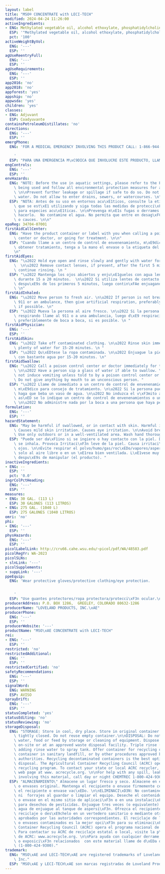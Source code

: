 ```yaml
---
layout: label
title: "MSO® CONCENTRATE with LECI-TECH"
modified: 2024-04-24 11:26:00
activeIngredients:
- ENG: Methylated vegetable oil, alcohol ethoxylate, phosphatidylcholine
  ESP: '"Methylated vegetable oil, alcohol ethoxylate, phosphatidylcholine"'
  pct: '100'
activeWeightByVol:
  ENG: '---'
  ESP: ''
agUseReentryFull:
  ENG: '---'
  ESP: ''
agUseRequirements:
  ENG: '---'
  ESP: ''
app2016: 'no'
app2018: 'no'
appforest: 'yes'
appship: 'no'
appwsda: 'yes'
children: 'yes'
classes:
- ENG: Adjuvant
  ESP: Coadyuvante
containsPetroleumDistillates: 'no'
directions:
  ENG: '---'
  ESP: ''
emergPhone:
  ENG: 'FOR A MEDICAL EMERGENCY INVOLVING THIS PRODUCT CALL: 1-866-944-8565.

    '
  ESP: "PARA UNA EMERGENCIA M\xC9DICA QUE INVOLUCRE ESTE PRODUCTO, LLAME AL: 1-866-944-8565.\n"
engControls:
  ENG: '---'
  ESP: ''
envHazards:
  ENG: "NOTE: Before the use in aquatic settings, please refer to the Pesticide label\
    \ being used and follow all environmental protection measures for aquatic species.\
    \ \n\nPrevent further leakage or spillage if safe to do so. Do not contaminate\
    \ water. Do not allow to enter drains, sewers, or watercourses. \n"
  ESP: "NOTA: Antes de su uso en entornos acu\xE1ticos, consulte la etiqueta del pesticida\
    \ que se est\xE1 utilizando y siga todas las medidas de protecci\xF3n ambiental\
    \ para especies acu\xE1ticas. \n\nPrevenga m\xE1s fugas o derrames si es seguro\
    \ hacerlo.  No contamine el agua. No permita que entre en desag\xFCes, alcantarillas\
    \ o cauces. \n\n"
epaReg: 34704-07001
firstAidCallCenter:
  ENG: "Have the product container or label with you when calling a poison control\
    \ center or doctor, or going for treatment. \n\n"
  ESP: "Cuando llame a un centro de control de envenenamiento, m\xE9dico o intente\
    \ obtener tratamiento, tenga a la mano el envase o la etiqueta del producto. \n\
    \n"
firstAidEyes:
  ENG: "\u2022 Hold eye open and rinse slowly and gently with water for 15-20 minutes.\
    \  \n\u2022 Remove contact lenses, if present, after the first 5 minutes, then\
    \ continue rinsing. \n "
  ESP: "\u2022 Mantenga los ojos abiertos y enju\xE1guelos con agua lenta y cuidadosamente\
    \ durante 15 a 20 minutos.  \n\u2022 Si utiliza lentes de contacto, qu\xEDteselos\
    \ despu\xE9s de los primeros 5 minutos, luego contin\xFAe enjuagando los ojos.\
    \ \n"
firstAidInhaled:
  ENG: "\u2022 Move person to fresh air. \n\u2022 If person is not breathing, call\
    \ 911 or an ambulance, then give artificial respiration, preferably by mouth-to-mouth,\
    \ if possible. \n"
  ESP: "\u2022 Mueva la persona al aire fresco. \n\u2022 Si la persona no est\xE1\
    \ respirando llame al 911 o a una ambulancia, luego d\xE9 respiraci\xF3n artificial,\
    \ preferiblemente de boca a boca, si es posible. \n "
firstAidPhysician:
  ENG: '---'
  ESP: ''
firstAidSkin:
  ENG: "\u2022 Take off contaminated clothing. \n\u2022 Rinse skin immediately with\
    \ plenty of water for 15-20 minutes. \n "
  ESP: "\u2022 Qu\xEDtese la ropa contaminada. \n\u2022 Enjuague la piel inmediatamente\
    \ con bastante agua por 15-20 minutos. \n"
firstAidSwallow:
  ENG: "\u2022 Call a poison control center or doctor immediately for treatment advice.\
    \ \n\u2022 Have a person sip a glass of water if able to swallow. \n\u2022 Do\
    \ not induce vomiting unless told to by a poison control center or doctor. \n\u2022\
    \ Do not give anything by mouth to an unconscious person. "
  ESP: "\u2022 Llame de inmediato a un centro de control de envenenamientos o a un\
    \ m\xE9dico para consejo de tratamiento. \n\u2022 Si la persona puede tragar,\
    \ haga que beba un vaso de agua. \n\u2022 No induzca el v\xF3mito a menos que\
    \ as\xED se lo indique un centro de control de envenenamientos o un m\xE9dico.\
    \ \n\u2022 No administre nada por la boca a una persona que haya perdido el conocimiento. "
formulation:
  ENG: '---'
  ESP: ''
hazardStatement:
  ENG: "May be harmful if swallowed, or in contact with skin. Harmful if inhaled.\
    \ Causes mild skin irritation. Causes eye irritation. \n\nAvoid breathing dust/fume/gas/mist/vapors/spray.\
    \ Use only outdoors or in a well-ventilated area. Wash hand thoroughly after handling. "
  ESP: "Puede ser da\xF1ino si se ingiere o hay contacto con la piel. Da\xF1ino si\
    \ se inhala. Provoca Irritaci\xF3n leve de la piel. Causa irritaci\xF3n en los\
    \ ojos. \n\nEvite respirar el polvo/humo/gas/roc\xEDo/vapores/aspersi\xF3n. Use\
    \ solo al aire libre o en un \xE1rea bien ventilada. L\xE1vese muy bien las manos\
    \ despu\xE9s de manipular (el producto). "
inactiveIngredients:
- ENG: --
  ESP: ''
  pct: '0.0'
ingrColPctHeading:
  ENG: '---'
  ESP: ''
measures:
- ENG: 30 GAL. (113 L)
  ESP: 30 GALONES (113 LITROS)
- ENG: 275 GAL. (1040 L)
  ESP: 275 GALONES (1040 LITROS)
omri: 'no'
phi:
- ENG: '---'
  ESP: ''
physHazards:
  ENG: '---'
  ESP: ''
picolLabelLink: http://cru66.cahe.wsu.edu/~picol/pdf/WA/48583.pdf
picolRegYr: WA-2023
picolSLNs:
- slnLink: '---'
picolSupplements:
- suppLink: '---'
ppeEquip:
  ENG: 'Wear protective gloves/protective clothing/eye protection.


    '
  ESP: "Use guantes protectores/ropa protectora/protecci\xF3n ocular.\n\n"
producerAddress: P.O. BOX 1286,  GREELEY, COLORADO 80632-1286
producerName: "LOVELAND PRODUCTS, INC.\xAE"
producerPhone:
  ENG: '---'
  ESP: ''
producerWebsite: '---'
productName: "MSO\xAE CONCENTRATE with LECI-TECH"
rei:
- ENG: '---'
  ESP: ''
restricted: 'no'
restrictedAdditional:
  ENG: ''
  ESP: ''
restrictedCertified: 'no'
safetyRecommendations:
  ENG: '---'
  ESP: ''
signalWord:
  ENG: WARNING
  ESP: AVISO
sprayDrift:
  ENG: '---'
  ESP: ''
statusCompleted: 'yes'
statusEditing: 'no'
statusReviewing: 'no'
storageDisposal:
  ENG: "STORAGE: Store in cool, dry place. Store in original container. Keep container\
    \ tightly closed. Do not reuse empty container.\n\nDISPOSAL: Do not contaminate\
    \ water, food or feed by storage or cleaning of equipment. Dispose of contents/containers\
    \ on-site or at an approved waste disposal facility. Triple rinse (or equivalent)\
    \ adding rinse water to spray tank. Offer container for recycling or dispose of\
    \ container in sanitary landfill, or by other procedures approved by appropriate\
    \ authorities. Recycling decontaminated containers is the best option of container\
    \ disposal. The Agricultural Container Recycling Council (ACRC) operates the national\
    \ recycling program. To contact your state or local ACRC recycler, visit the ACRC\
    \ web page at www. acrecycle.org. \n\nFor help with any spill, leak, fire or exposure\
    \ involving this material, call day or night CHEMTREC 1-800-424-9300."
  ESP: "ALMACENAMIENTO\" Almacene un lugar fresco y seco. Almacene en el recipiente\
    \ o envases original. Mantenga el recipiente o envase firmemente cerrado. No reutilice\
    \ el recipiente o envase vac\xEDo. \n\nELIMINACI\xD3N: No contamine el agua, alimentos\
    \ ni  forrajes al guardar o limpiar el equipo. Deseche el contenido/recipiente\
    \ o envase en el mismo sitio de aplicaci\xF3n o en una instalaci\xF3n aprobada\
    \ para desechos de pesticidas. Enjuague tres veces (o equivalente) y agregue el\
    \ agua de enjuague al tanque de aspersi\xF3n. Ofrezca el recipiente o envase para\
    \ reciclaje o des\xE9chelo en un vertedero sanitario o mediante otros procedimientos\
    \ aprobados por las autoridades correspondientes. El reciclaje de los recipientes\
    \ o envases contaminados es la mejor opci\xF3n para su eliminaci\xF3n. El Agricultural\
    \ Container Recycling Council (ACRC) opera el programa nacional de reciclaje.\
    \ Para contactar su ACRC de reciclaje estatal o local, visite la p\xE1gina web\
    \ de ACRC: www.acrecycle.org. \n\nPara ayuda con cualquier derrame, fugas, incendio\
    \ o exposici\xF3n relacionados  con este material llame de d\xEDa o noche a CHEMTREC\
    \ (1-800-424-9300)."
trademark:
  ENG: "MSO\xAE and LECI-TECH\xAE are registered trademarks of Loveland Products,\
    \ Inc."
  ESP: "MSO\xAE y LECI-TECH\xAE son marcas registradas de Loveland Products, Inc."
---
```

